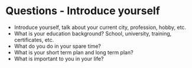 # Questions - Introduce yourself

- Introduce yourself, talk about your current city, profession, hobby, etc.
- What is your education background? School, university, training, certificates, etc.
- What do you do in your spare time?
- What is your short term plan and long term plan?
- What is important to you in your life?
